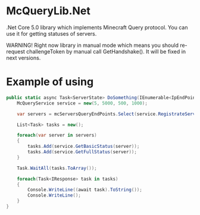 # McQueryLib.Net
.Net Core 5.0 library which implements Minecraft Query protocol. You can use it for getting statuses of servers.

WARNING! Right now library in manual mode which means you should re-request challengeToken by manual call GetHandshake(). It will be fixed in next versions.

# Example of using
```cs
public static async Task<ServerState> DoSomething(IEnumerable<IpEndPoint> mcServersQueryEndPoints) {
	McQueryService service = new(5, 5000, 500, 1000);

	var servers = mcServersQueryEndPoints.Select(service.RegistrateServer).ToList();

	List<Task> tasks = new();

	foreach(var server in servers)
	{
		tasks.Add(service.GetBasicStatus(server));
		tasks.Add(service.GetFullStatus(server));
	}

	Task.WaitAll(tasks.ToArray());

	foreach(Task<IResponse> task in tasks)
	{
		Console.WriteLine((await task).ToString());
		Console.WriteLine();
	}
}
```

